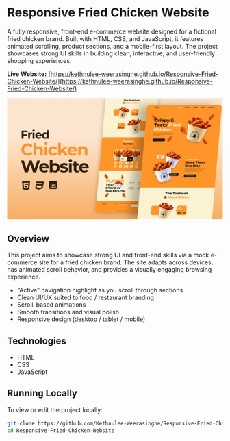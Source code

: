 # Responsive Fried Chicken Website

A fully responsive, front-end e-commerce website designed for a fictional fried chicken brand. Built with HTML, CSS, and JavaScript, it features animated scrolling, product sections, and a mobile-first layout. The project showcases strong UI skills in building clean, interactive, and user-friendly shopping experiences.

**Live Website:** [https://kethnulee-weerasinghe.github.io/Responsive-Fried-Chicken-Website/](https://kethnulee-weerasinghe.github.io/Responsive-Fried-Chicken-Website/)

![Website Preview](./preview.png)

## Overview

This project aims to showcase strong UI and front-end skills via a mock e-commerce site for a fried chicken brand. The site adapts across devices, has animated scroll behavior, and provides a visually engaging browsing experience.

- “Active” navigation highlight as you scroll through sections
- Clean UI/UX suited to food / restaurant branding
- Scroll-based animations 
- Smooth transitions and visual polish  
- Responsive design (desktop / tablet / mobile)  

## Technologies

- HTML
- CSS
- JavaScript

## Running Locally

To view or edit the project locally:

```bash
git clone https://github.com/Kethnulee-Weerasinghe/Responsive-Fried-Chicken-Website.git
cd Responsive-Fried-Chicken-Website
```
